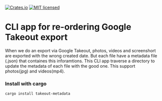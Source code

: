 [![Crates.io][crates-badge]][crates-url]
[![MIT licensed][mit-badge]][mit-url]

[crates-badge]: https://img.shields.io/crates/v/takeout-metadata
[crates-url]: https://crates.io/crates/takeout-metadata
[mit-badge]: https://img.shields.io/badge/license-MIT-blue.svg
[mit-url]: https://github.com/aimericsr/takeout-metadata/blob/main/LICENSE

# CLI app for re-ordering Google Takeout export

When we do an export via Google Takeout, photos, videos and screenshort are exported with the wrong created date. But each file have a metadata file (.json) that containes this inforamtions. This CLI app traverse a directory to update the metadata of each file with the good one. This support photos(jpg) and videos(mp4).

### Install with cargo
```
cargo install takeout-metadata
```
